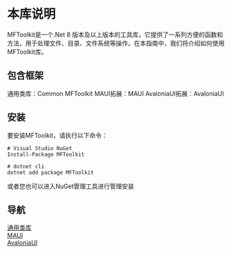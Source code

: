 # 本库说明

MFToolkit是一个.Net 8 版本及以上版本的工具库，它提供了一系列方便的函数和方法，用于处理文件、目录、文件系统等操作。在本指南中，我们将介绍如何使用MFToolkit库。

## 包含框架

通用类库：Common MFToolkit
MAUI拓展：MAUI
AvaloniaUI拓展：AvaloniaUI

## 安装

要安装MFToolkit，请执行以下命令：

```shell
# Visual Studio NuGet
Install-Package MFToolkit

# dotnet cli
dotnet add package MFToolkit
```

或者您也可以进入NuGet管理工具进行管理安装

## 导航

[通用类库](../docs/Common/MFToolkit/Index.md)  
[MAUI](..//MAUI/Index.md)  
[AvaloniaUI](../AvaloniaUI/Index.md)